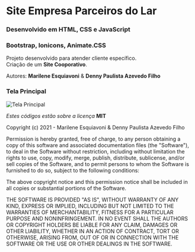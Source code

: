 # Site Empresa Parceiros do Lar

### Desenvolvido em HTML, CSS e JavaScript

### Bootstrap, Ionicons, Animate.CSS

Projeto desenvolvido para atender cliente específico.  
Criação de um **Site Cooporativo**.

Autores: **Marilene Esquiavoni** & **Denny Paulista Azevedo Filho**

### Tela Principal

![Tela Principal](https://md.dev.br/img/sisweb/SiteParLar.png)

_Estes códigos estão sobre a licença_ **MIT**

Copyright (c) 2021 - Marilene Esquiavoni & Denny Paulista Azevedo Filho

Permission is hereby granted, free of charge, to any person obtaining a copy
of this software and associated documentation files (the "Software"), to deal
in the Software without restriction, including without limitation the rights
to use, copy, modify, merge, publish, distribute, sublicense, and/or sell
copies of the Software, and to permit persons to whom the Software is
furnished to do so, subject to the following conditions:

The above copyright notice and this permission notice shall be included in all
copies or substantial portions of the Software.

THE SOFTWARE IS PROVIDED "AS IS", WITHOUT WARRANTY OF ANY KIND, EXPRESS OR
IMPLIED, INCLUDING BUT NOT LIMITED TO THE WARRANTIES OF MERCHANTABILITY,
FITNESS FOR A PARTICULAR PURPOSE AND NONINFRINGEMENT. IN NO EVENT SHALL THE
AUTHORS OR COPYRIGHT HOLDERS BE LIABLE FOR ANY CLAIM, DAMAGES OR OTHER
LIABILITY, WHETHER IN AN ACTION OF CONTRACT, TORT OR OTHERWISE, ARISING FROM,
OUT OF OR IN CONNECTION WITH THE SOFTWARE OR THE USE OR OTHER DEALINGS IN THE
SOFTWARE.
